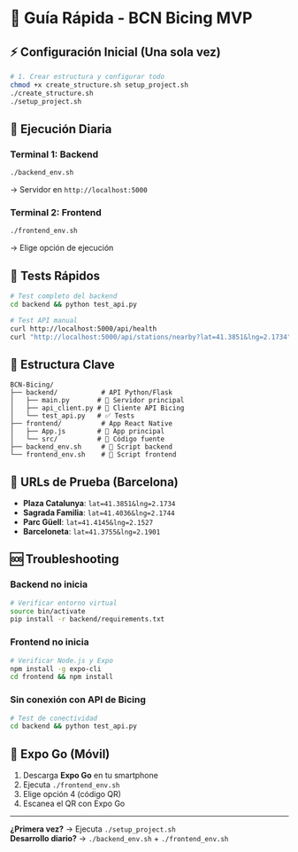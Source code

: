# 🚀 Guía Rápida - BCN Bicing MVP

## ⚡ Configuración Inicial (Una sola vez)

```bash
# 1. Crear estructura y configurar todo
chmod +x create_structure.sh setup_project.sh
./create_structure.sh
./setup_project.sh
```

## 🔄 Ejecución Diaria

### Terminal 1: Backend
```bash
./backend_env.sh
```
→ Servidor en `http://localhost:5000`

### Terminal 2: Frontend
```bash
./frontend_env.sh
```
→ Elige opción de ejecución

## 🧪 Tests Rápidos

```bash
# Test completo del backend
cd backend && python test_api.py

# Test API manual
curl http://localhost:5000/api/health
curl "http://localhost:5000/api/stations/nearby?lat=41.3851&lng=2.1734"
```

## 📁 Estructura Clave

```
BCN-Bicing/
├── backend/           # API Python/Flask
│   ├── main.py       # 🎯 Servidor principal
│   ├── api_client.py # 🔌 Cliente API Bicing
│   └── test_api.py   # ✅ Tests
├── frontend/          # App React Native
│   ├── App.js        # 📱 App principal
│   └── src/          # 📂 Código fuente
├── backend_env.sh     # 🐍 Script backend
└── frontend_env.sh    # 📱 Script frontend
```

## 🎯 URLs de Prueba (Barcelona)

- **Plaza Catalunya**: `lat=41.3851&lng=2.1734`
- **Sagrada Familia**: `lat=41.4036&lng=2.1744`
- **Parc Güell**: `lat=41.4145&lng=2.1527`
- **Barceloneta**: `lat=41.3755&lng=2.1901`

## 🆘 Troubleshooting

### Backend no inicia
```bash
# Verificar entorno virtual
source bin/activate
pip install -r backend/requirements.txt
```

### Frontend no inicia
```bash
# Verificar Node.js y Expo
npm install -g expo-cli
cd frontend && npm install
```

### Sin conexión con API de Bicing
```bash
# Test de conectividad
cd backend && python test_api.py
```

## 📱 Expo Go (Móvil)

1. Descarga **Expo Go** en tu smartphone
2. Ejecuta `./frontend_env.sh`
3. Elige opción 4 (código QR)
4. Escanea el QR con Expo Go

---

**¿Primera vez?** → Ejecuta `./setup_project.sh`  
**Desarrollo diario?** → `./backend_env.sh` + `./frontend_env.sh`